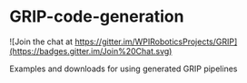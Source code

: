 # GRIP-code-generation
![Join the chat at https://gitter.im/WPIRoboticsProjects/GRIP](https://badges.gitter.im/Join%20Chat.svg)

Examples and downloads for using generated GRIP pipelines
